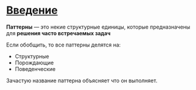 # [Введение](https://www.youtube.com/watch?v=RyY6x_6ws4s&list=PLNkWIWHIRwMGzgvuPRFkDrpAygvdKJIE4&index=1&ab_channel=webDev)

**Паттерны** — это некие структурные единицы, которые предназначены для 
**решения часто встречаемых задач**

Если обобщить, то все паттерны делятся на:

- Структурные
- Порождающие
- Поведенческие

Зачастую название паттерна объясняет что он выполняет.
